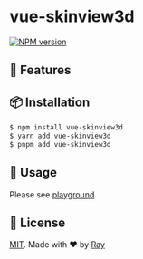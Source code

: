 # vue-skinview3d

[![NPM version](https://img.shields.io/npm/v/vue-skinview3d?color=a1b858&label=)](https://www.npmjs.com/package/vue-skinview3d)

## 💎 Features

## 📦 Installation

```bash
$ npm install vue-skinview3d
$ yarn add vue-skinview3d
$ pnpm add vue-skinview3d
```

## 🚀 Usage

Please see [playground](./playground)

## 📝 License

[MIT](./LICENSE). Made with ❤️ by [Ray](https://github.com/so1ve)
